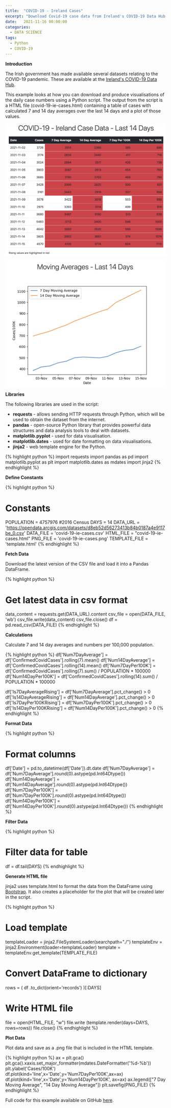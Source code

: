 ```yaml
---
title:  "COVID-19 - Ireland Cases"
excerpt: "Download Covid-19 case data from Ireland's COVID-19 Data Hub and tabulate and plot using a Python script."
date:   2021-11-16 00:00:00
categories:
  - DATA SCIENCE
tags:
  - Python
  - COVID-19
---
```


**Introduction**

The Irish government has made available several datasets relating to the COVID-19 pandemic. These are available at the <a title="Ireland's COVID-19 Data Hub" href="https://covid-19.geohive.ie/" target="_blank">Ireland's COVID-19 Data Hub</a>.

This example looks at how you can download and produce visualisations of the daily case numbers using a Python script. The output from the script is a HTML file (covid-19-ie-cases.html) containing a table of cases with calculated 7 and 14 day averages over the last 14 days and a plot of those values.

![](/assets/blog/covid-19-ie-cases/chart-1.png)

![](/assets/blog/covid-19-ie-cases/chart-2.png)

**Libraries**

The following libraries are used in the script:

* **requests** - allows sending HTTP requests through Python, which will be used to obtain the dataset from the internet.
* **pandas** - open-source Python library that provides powerful data structures and data analysis tools to deal with datasets.
* **matplotlib.pyplot** - used for data visualisation.
* **matplotlib.dates** - used for date formatting on data visualisations.
* **jinja2** - web template engine for the Python.

{% highlight python %}
import requests
import pandas as pd
import matplotlib.pyplot as plt
import matplotlib.dates as mdates
import jinja2
{% endhighlight %}

**Define Constants**

{% highlight python %}
# Constants
POPULATION = 4757976 #2016 Census
DAYS = 14
DATA_URL = 'https://opendata.arcgis.com/datasets/d8eb52d56273413b84b0187a4e9117be_0.csv'
DATA_FILE = 'covid-19-ie-cases.csv'
HTML_FILE = "covid-19-ie-cases.html"
PNG_FILE = 'covid-19-ie-cases.png'
TEMPLATE_FILE = 'template.html'
{% endhighlight %}

**Fetch Data**

Download the latest version of the CSV file and load it into a Pandas DataFrame.

{% highlight python %}
# Get latest data in csv format
data_content = requests.get(DATA_URL).content
csv_file = open(DATA_FILE, 'wb')
csv_file.write(data_content)
csv_file.close()
df = pd.read_csv(DATA_FILE)
{% endhighlight %}

**Calculations**

Calculate 7 and 14 day averages and numbers per 100,000 population.

{% highlight python %}
df['Num7DayAverage'] = df['ConfirmedCovidCases'].rolling(7).mean()
df['Num14DayAverage'] = df['ConfirmedCovidCases'].rolling(14).mean()
df['Num7DayPer100K'] = df['ConfirmedCovidCases'].rolling(7).sum() / POPULATION * 100000
df['Num14DayPer100K'] = df['ConfirmedCovidCases'].rolling(14).sum() / POPULATION * 100000

df['Is7DayAverageRising'] = df['Num7DayAverage'].pct_change() > 0
df['Is14DayAverageRising'] = df['Num14DayAverage'].pct_change() > 0
df['Is7DayPer100KRising'] = df['Num7DayPer100K'].pct_change() > 0
df['Is14DayPer100KRising'] = df['Num14DayPer100K'].pct_change() > 0
{% endhighlight %}

**Format Data**

{% highlight python %}
# Format columns
df['Date'] = pd.to_datetime(df['Date']).dt.date
df['Num7DayAverage'] = df['Num7DayAverage'].round(0).astype(pd.Int64Dtype())
df['Num14DayAverage'] = df['Num14DayAverage'].round(0).astype(pd.Int64Dtype())
df['Num7DayPer100K'] = df['Num7DayPer100K'].round(0).astype(pd.Int64Dtype())
df['Num14DayPer100K'] = df['Num14DayPer100K'].round(0).astype(pd.Int64Dtype())
{% endhighlight %}

**Filter Data**

{% highlight python %}
# Filter data for table
df = df.tail(DAYS)
{% endhighlight %}

**Generate HTML file**

jinja2 uses template.html to format the data from the DataFrame using [Bootstrap](https://getbootstrap.com/). It also creates a placeholder for the plot that will be created later in the script.

{% highlight python %}
# Load template
templateLoader = jinja2.FileSystemLoader(searchpath="./")
templateEnv = jinja2.Environment(loader=templateLoader)
template = templateEnv.get_template(TEMPLATE_FILE)

# Convert DataFrame to dictionary
rows = (
    df
    .to_dict(orient='records')
)[:DAYS]

# Write HTML file
file = open(HTML_FILE, "w")
file.write (template.render(days=DAYS, rows=rows))
file.close()
{% endhighlight %}

**Plot Data**

Plot data and save as a .png file that is included in the HTML template.

{% highlight python %}
ax = plt.gca()
plt.gca().xaxis.set_major_formatter(mdates.DateFormatter('%d-%b'))
plt.ylabel('Cases/100K')
df.plot(kind='line',x='Date',y='Num7DayPer100K',ax=ax)
df.plot(kind='line',x='Date',y='Num14DayPer100K', ax=ax)
ax.legend(["7 Day Moving Average", "14 Day Moving Average"])
plt.savefig(PNG_FILE)
{% endhighlight %}

Full code for this example available on GitHub <a title="GitHub" href="https://github.com/jonathanoneill/covid-19-ie-cases" target="_blank">here</a>.